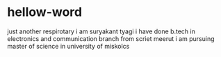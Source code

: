 # hellow-word
just another respirotary
i am suryakant tyagi i have done b.tech in electronics and communication branch from scriet meerut
i am pursuing master of science in university of miskolcs

